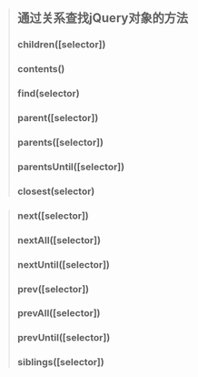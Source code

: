 >## 通过关系查找jQuery对象的方法
>### children([selector])
>### contents()
>### find(selector)
>### parent([selector])
>### parents([selector])
>### parentsUntil([selector])
>### closest(selector)

>### next([selector])
>### nextAll([selector])
>### nextUntil([selector])
>### prev([selector])
>### prevAll([selector])
>### prevUntil([selector])
>### siblings([selector])